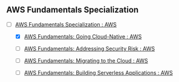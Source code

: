 ## AWS Fundamentals Specialization

- [ ] [AWS Fundamentals Specialization : AWS ](https://www.coursera.org/specializations/aws-fundamentals)

    - [X] [AWS Fundamentals: Going Cloud-Native : AWS ](https://www.coursera.org/learn/aws-fundamentals-going-cloud-native)

    - [ ] [AWS Fundamentals: Addressing Security Risk : AWS ](https://www.coursera.org/learn/aws-fundamentals-addressing-security-risk)

    - [ ] [AWS Fundamentals: Migrating to the Cloud : AWS ](https://www.coursera.org/learn/aws-fundamentals-cloud-migration)

    - [ ] [AWS Fundamentals: Building Serverless Applications : AWS ](https://www.coursera.org/learn/aws-fundamentals-building-serverless-applications)